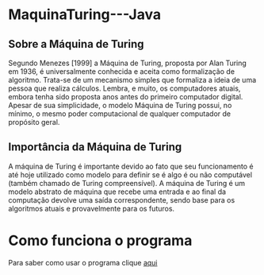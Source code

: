 # MaquinaTuring---Java

## Sobre a Máquina de Turing
Segundo Menezes [1999] a Máquina de Turing, proposta por Alan Turing em 1936, é universalmente conhecida e aceita como formalização de algoritmo. Trata-se de um mecanismo simples que formaliza a ideia de uma pessoa que realiza cálculos. Lembra, e muito, os computadores atuais, embora tenha sido proposta anos antes do primeiro computador digital. Apesar de sua simplicidade, o modelo Máquina de Turing possui, no mínimo, o mesmo poder computacional de qualquer computador de propósito geral.

## Importância da Máquina de Turing 
A máquina de Turing é importante devido ao fato que seu funcionamento é até hoje utilizado como modelo para definir se é algo é ou não computável (também chamado de Turing compreensível). A máquina de Turing é um modelo abstrato de máquina que recebe uma entrada e ao final da computação devolve uma saída correspondente, sendo base para os algoritmos atuais e provavelmente para os futuros.

# Como funciona o programa
Para saber como usar o programa clique [aqui](https://github.com/JeanCarlos2017/MaquinaTuring---Java/blob/master/Relat%C3%B3rio%20do%20programa.docx)
